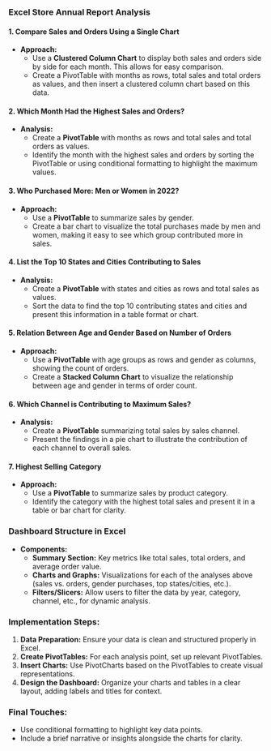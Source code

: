 ### Excel Store Annual Report Analysis

#### 1. Compare Sales and Orders Using a Single Chart
- **Approach:**
  - Use a **Clustered Column Chart** to display both sales and orders side by side for each month. This allows for easy comparison.
  - Create a PivotTable with months as rows, total sales and total orders as values, and then insert a clustered column chart based on this data.

#### 2. Which Month Had the Highest Sales and Orders?
- **Analysis:**
  - Create a **PivotTable** with months as rows and total sales and total orders as values.
  - Identify the month with the highest sales and orders by sorting the PivotTable or using conditional formatting to highlight the maximum values.

#### 3. Who Purchased More: Men or Women in 2022?
- **Approach:**
  - Use a **PivotTable** to summarize sales by gender.
  - Create a bar chart to visualize the total purchases made by men and women, making it easy to see which group contributed more in sales.

#### 4. List the Top 10 States and Cities Contributing to Sales
- **Analysis:**
  - Create a **PivotTable** with states and cities as rows and total sales as values.
  - Sort the data to find the top 10 contributing states and cities and present this information in a table format or chart.

#### 5. Relation Between Age and Gender Based on Number of Orders
- **Approach:**
  - Use a **PivotTable** with age groups as rows and gender as columns, showing the count of orders.
  - Create a **Stacked Column Chart** to visualize the relationship between age and gender in terms of order count.

#### 6. Which Channel is Contributing to Maximum Sales?
- **Analysis:**
  - Create a **PivotTable** summarizing total sales by sales channel.
  - Present the findings in a pie chart to illustrate the contribution of each channel to overall sales.

#### 7. Highest Selling Category
- **Approach:**
  - Use a **PivotTable** to summarize sales by product category.
  - Identify the category with the highest total sales and present it in a table or bar chart for clarity.


### Dashboard Structure in Excel
- **Components:**
  - **Summary Section:** Key metrics like total sales, total orders, and average order value.
  - **Charts and Graphs:** Visualizations for each of the analyses above (sales vs. orders, gender purchases, top states/cities, etc.).
  - **Filters/Slicers:** Allow users to filter the data by year, category, channel, etc., for dynamic analysis.

### Implementation Steps:
1. **Data Preparation:** Ensure your data is clean and structured properly in Excel.
2. **Create PivotTables:** For each analysis point, set up relevant PivotTables.
3. **Insert Charts:** Use PivotCharts based on the PivotTables to create visual representations.
4. **Design the Dashboard:** Organize your charts and tables in a clear layout, adding labels and titles for context.

### Final Touches:
- Use conditional formatting to highlight key data points.
- Include a brief narrative or insights alongside the charts for clarity.
